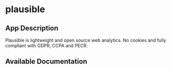 # plausible

## App Description

Plausible is lightweight and open source web analytics. No cookies and fully compliant with GDPR, CCPA and PECR.

## Available Documentation

